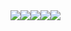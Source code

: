 
<div style="display:flex">
  <img src="https://d7398b5c46f9.ngrok.io/readmeb" />
  <img src="https://d7398b5c46f9.ngrok.io/readmeb" />
  <img src="https://d7398b5c46f9.ngrok.io/readmeb" />
  <img src="https://d7398b5c46f9.ngrok.io/readmeb" />
  <img src="https://d7398b5c46f9.ngrok.io/readmeb" />
</div>

